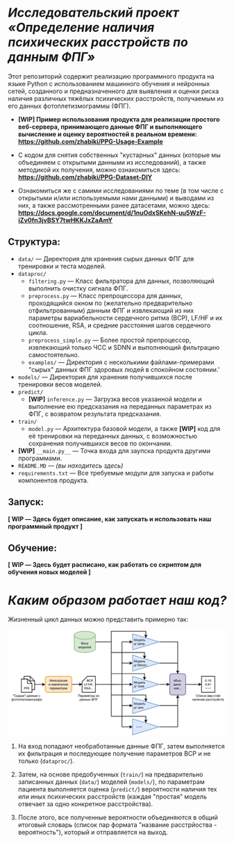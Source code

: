 # *Исследовательский проект «Определение наличия психических расстройств по данным ФПГ»*

Этот репозиторий содержит реализацию программного продукта на языке Python с использованием машинного обучения и нейронных сетей, созданного и предназначенного для выявления и оценки риска наличия различных тяжёлых психических расстройств, получаемым из его данных фотоплетизмограммы (ФПГ).

- **[WIP] Пример использования продукта для реализации простого веб-сервера, принимающего данные ФПГ и выполняющего вычисление и оценку вероятностей в реальном времени: <br>https://github.com/zhabiki/PPG-Usage-Example**

- С кодом для снятия собственных "кустарных" данных (которые мы объединяем с открытыми данными из исследований), а также методикой их получения, можно ознакомиться здесь: <br>**https://github.com/zhabiki/PPG-Dataset-DIY**

- Ознакомиться же с самими исследованиями по теме (в том числе с открытыми и/или используемыми нами данными) и выводами из них, а также рассмотренными ранее датасетами, можно здесь: <br>**https://docs.google.com/document/d/1nuOdxSKehN-uu5WzF-iZv0fn3jvBSY7twHKKJxZaAmY**


## Структура:

- `data/` — Директория для хранения сырых данных ФПГ для тренировки и теста моделей.
- `dataproc/`
    - `filtering.py` — Класс фильтратора для данных, позволяющий выполнить очистку сигнала ФПГ.
    - `preprocess.py` — Класс препроцессора для данных, проходящийся окном по (желательно предварительно отфильтрованным) данным ФПГ и извлекающий из них параметры вариабельности сердечного ритма (ВСР), LF/HF и их соотношение, RSA, и средние расстояния шагов сердечного цикла.
    - `preprocess_simple.py` — Более простой препроцессор, извлекающий только ЧСС и SDNN и выполняющий фильтрацию самостоятельно.
    - `examples/` — Директория с несколькими файлами-примерами "сырых" данных ФПГ здоровых людей в спокойном состоянии.'
- `models/` — Директория для хранения получившихся после тренировки весов моделей.
- `predict/`
    - **[WIP]** `inference.py` — Загрузка весов указанной модели и выполнение ею предсказания на переданных параметрах из ФПГ, с возвратом результата предсказания.
- `train/`
    - `model.py` — Архитектура базовой модели, а также **[WIP]** код для её тренировки на переданных данных, с возможностью сохранения получившихся весов по окончании.
- **[WIP]** `__main.py__` — Точка входа для заупска продукта другими программами.
- `README.MD` — *(вы находитесь здесь)*
- `requirements.txt` — Все требуемые модули для запуска и работы компонентов продукта.


## Запуск:

**[ WIP — Здесь будет описание, как запускать и использовать наш программный продукт ]**


## Обучение:

**[ WIP — Здесь будет расписано, как работать со скриптом для обучения новых моделей ]**


# *Каким образом работает наш код?*

Жизненный цикл данных можно представить примерно так:

![Диаграмма жизненного цикла данных ФПГ в момент обработки инференса](README-DIAG.svg)

1. На вход попадают необработанные данные ФПГ, затем выполняется их фильтрация и последующее получение параметров ВСР и не только (`dataproc/`).

2. Затем, на основе предобученных (`train/`) на предварительно записанных данных (`data/`) моделей (`models/`), по параметрам пациента выполняется оценка (`predict/`) вероятности наличия тех или иных психических расстройств (каждая "простая" модель отвечает за одно конкретное расстройства).

3. После этого, все полученные вероятности объединяются в общий итоговый словарь (список пар формата "название расстрйоства - вероятность"), который и отправляется на выход.
